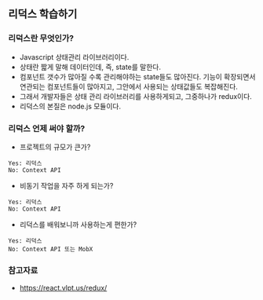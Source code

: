 ## 리덕스 학습하기 

### 리덕스란 무엇인가?
- Javascript 상태관리 라이브러리이다. 
- 상태란 짧게 말해 데이터인데, 즉, state를 말한다. 
- 컴포넌트 갯수가 많아질 수록 관리해야하는 state들도 많아진다. 기능이 확장되면서 연관되는 컴포넌트들이 많아지고, 그안에서 사용되는 상태값들도 복잡해진다. 
- 그래서 개발자들은 상태 관리 라이브러리를 사용하게되고, 그중하나가 redux이다. 
- 리덕스의 본질은 node.js 모듈이다. 

### 리덕스 언제 써야 할까?

- 프로젝트의 규모가 큰가?

```
Yes: 리덕스
No: Context API
```

- 비동기 작업을 자주 하게 되는가?

```
Yes: 리덕스
No: Context API
```

- 리덕스를 배워보니까 사용하는게 편한가?

```
Yes: 리덕스
No: Context API 또는 MobX
```

### 참고자료
- https://react.vlpt.us/redux/